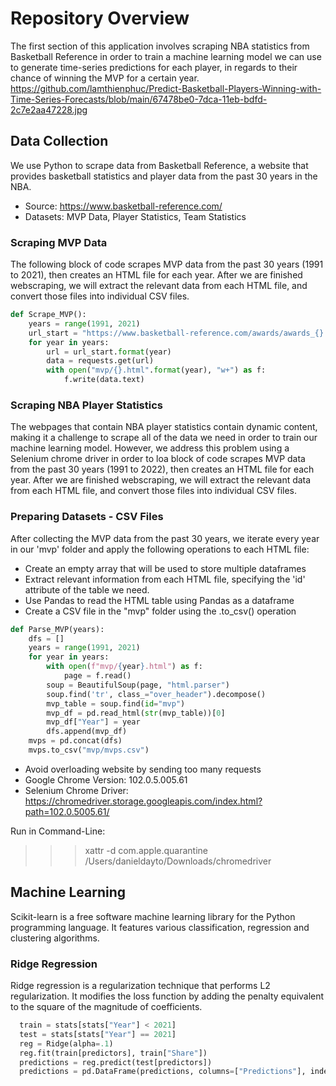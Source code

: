# Repository Overview
The first section of this application involves scraping NBA statistics from Basketball Reference in order to train a machine learning model we can use to generate time-series predictions for each player, in regards to their chance of winning the MVP for a certain year. 
https://github.com/lamthienphuc/Predict-Basketball-Players-Winning-with-Time-Series-Forecasts/blob/main/67478be0-7dca-11eb-bdfd-2c7e2aa47228.jpg
## Data Collection
We use Python to scrape data from Basketball Reference, a website that provides basketball statistics and player data from the past 30 years in the NBA. 

- Source: https://www.basketball-reference.com/
- Datasets: MVP Data, Player Statistics, Team Statistics

### Scraping MVP Data
The following block of code scrapes MVP data from the past 30 years (1991 to 2021), then creates an HTML file for each year. After we are finished webscraping, we will extract the relevant data from each HTML file, and convert those files into individual CSV files.

```python
def Scrape_MVP():   
    years = range(1991, 2021)
    url_start = "https://www.basketball-reference.com/awards/awards_{}.html"
    for year in years:
        url = url_start.format(year)
        data = requests.get(url)        
        with open("mvp/{}.html".format(year), "w+") as f:
            f.write(data.text)
```

### Scraping NBA Player Statistics
The webpages that contain NBA player statistics contain dynamic content, making it a challenge to scrape all of the data we need in order to train our machine learning model. However, we address this problem using a Selenium chrome driver in order to loa  block of code scrapes MVP data from the past 30 years (1991 to 2022), then creates an HTML file for each year. After we are finished webscraping, we will extract the relevant data from each HTML file, and convert those files into individual CSV files.

### Preparing Datasets - CSV Files
After collecting the MVP data from the past 30 years, we iterate every year in our 'mvp' folder and apply the following operations to each HTML file:
- Create an empty array that will be used to store multiple dataframes
- Extract relevant information from each HTML file, specifying the 'id' attribute of the table we need.
- Use Pandas to read the HTML table using Pandas as a dataframe
- Create a CSV file in the "mvp" folder using the .to_csv() operation 

```python
def Parse_MVP(years):
    dfs = []
    years = range(1991, 2021)
    for year in years:
        with open(f"mvp/{year}.html") as f:
            page = f.read()
        soup = BeautifulSoup(page, "html.parser")
        soup.find('tr', class_="over_header").decompose()
        mvp_table = soup.find(id="mvp")
        mvp_df = pd.read_html(str(mvp_table))[0]
        mvp_df["Year"] = year        
        dfs.append(mvp_df)
    mvps = pd.concat(dfs)
    mvps.to_csv("mvp/mvps.csv")    
```

- Avoid overloading website by sending too many requests
- Google Chrome Version: 102.0.5.005.61
- Selenium Chrome Driver: https://chromedriver.storage.googleapis.com/index.html?path=102.0.5005.61/
 
 Run in Command-Line:
 >>> xattr -d com.apple.quarantine /Users/danieldayto/Downloads/chromedriver

## Machine Learning
Scikit-learn is a free software machine learning library for the Python programming language. It features various classification, regression and clustering algorithms. 


### Ridge Regression
Ridge regression is a regularization technique that performs L2 regularization. It modifies the loss function by adding the penalty equivalent to the square of the magnitude of coefficients.

```python
  train = stats[stats["Year"] < 2021]
  test = stats[stats["Year"] == 2021]
  reg = Ridge(alpha=.1)
  reg.fit(train[predictors], train["Share"])
  predictions = reg.predict(test[predictors])
  predictions = pd.DataFrame(predictions, columns=["Predictions"], index=test.index)
```
